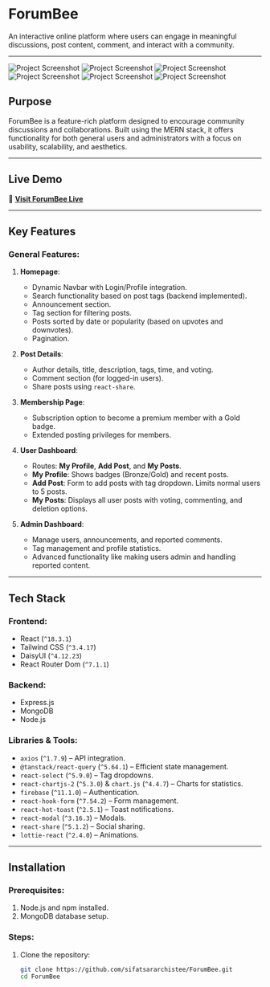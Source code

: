 # ForumBee

An interactive online platform where users can engage in meaningful discussions, post content, comment, and interact with a community.

---

<img src="https://i.ibb.co.com/BVTs9f9/homepage.png" alt="Project Screenshot"  />
<img src="https://i.ibb.co.com/HDtFHty/admin-dashboard.png" alt="Project Screenshot" />
<img src="https://i.ibb.co.com/gZ2DZMW/manage-users.png" alt="Project Screenshot"  />
<img src="https://i.ibb.co.com/3S3svbj/reported-comments.png" alt="Project Screenshot" />
<img src="https://i.ibb.co.com/t3jNqVX/userdashboard.png" alt="Project Screenshot" />
<img src="https://i.ibb.co.com/KLw4vt7/post-details-page.png" alt="Project Screenshot"  />

## Purpose

ForumBee is a feature-rich platform designed to encourage community discussions and collaborations. Built using the MERN stack, it offers functionality for both general users and administrators with a focus on usability, scalability, and aesthetics.

---

## Live Demo

🔗 **[Visit ForumBee Live](https://thread-hive-a530f.web.app)**

---

## Key Features

### General Features:

1. **Homepage**:

   - Dynamic Navbar with Login/Profile integration.
   - Search functionality based on post tags (backend implemented).
   - Announcement section.
   - Tag section for filtering posts.
   - Posts sorted by date or popularity (based on upvotes and downvotes).
   - Pagination.

2. **Post Details**:

   - Author details, title, description, tags, time, and voting.
   - Comment section (for logged-in users).
   - Share posts using `react-share`.

3. **Membership Page**:

   - Subscription option to become a premium member with a Gold badge.
   - Extended posting privileges for members.

4. **User Dashboard**:

   - Routes: **My Profile**, **Add Post**, and **My Posts**.
   - **My Profile**: Shows badges (Bronze/Gold) and recent posts.
   - **Add Post**: Form to add posts with tag dropdown. Limits normal users to 5 posts.
   - **My Posts**: Displays all user posts with voting, commenting, and deletion options.

5. **Admin Dashboard**:
   - Manage users, announcements, and reported comments.
   - Tag management and profile statistics.
   - Advanced functionality like making users admin and handling reported content.

---

## Tech Stack

### Frontend:

- React (`^18.3.1`)
- Tailwind CSS (`^3.4.17`)
- DaisyUI (`^4.12.23`)
- React Router Dom (`^7.1.1`)

### Backend:

- Express.js
- MongoDB
- Node.js

### Libraries & Tools:

- `axios` (`^1.7.9`) – API integration.
- `@tanstack/react-query` (`^5.64.1`) – Efficient state management.
- `react-select` (`^5.9.0`) – Tag dropdowns.
- `react-chartjs-2` (`^5.3.0`) & `chart.js` (`^4.4.7`) – Charts for statistics.
- `firebase` (`^11.1.0`) – Authentication.
- `react-hook-form` (`^7.54.2`) – Form management.
- `react-hot-toast` (`^2.5.1`) – Toast notifications.
- `react-modal` (`^3.16.3`) – Modals.
- `react-share` (`^5.1.2`) – Social sharing.
- `lottie-react` (`^2.4.0`) – Animations.

---

## Installation

### Prerequisites:

1. Node.js and npm installed.
2. MongoDB database setup.

### Steps:

1. Clone the repository:
   ```bash
   git clone https://github.com/sifatsararchistee/ForumBee.git
   cd ForumBee
   ```
